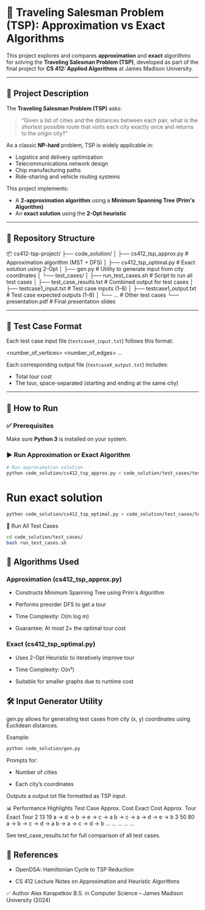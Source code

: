 # 🧭 Traveling Salesman Problem (TSP): Approximation vs Exact Algorithms

This project explores and compares **approximation** and **exact** algorithms for solving the **Traveling Salesman Problem (TSP)**, developed as part of the final project for **CS 412: Applied Algorithms** at James Madison University.

---

## 📌 Project Description

The **Traveling Salesman Problem (TSP)** asks:

> “Given a list of cities and the distances between each pair, what is the shortest possible route that visits each city exactly once and returns to the origin city?”

As a classic **NP-hard** problem, TSP is widely applicable in:
- Logistics and delivery optimization
- Telecommunications network design
- Chip manufacturing paths
- Ride-sharing and vehicle routing systems

This project implements:
- A **2-approximation algorithm** using a **Minimum Spanning Tree (Prim's Algorithm)**
- An **exact solution** using the **2-Opt heuristic**

---

## 📁 Repository Structure

📦 cs412-tsp-project/
├── code_solution/
│ ├── cs412_tsp_approx.py # Approximation algorithm (MST + DFS)
│ ├── cs412_tsp_optimal.py # Exact solution using 2-Opt
│ ├── gen.py # Utility to generate input from city coordinates
│ └── test_cases/
│ ├── run_test_cases.sh # Script to run all test cases
│ ├── test_case_results.txt # Combined output for test cases
│ ├── testcase1_input.txt # Test case inputs (1–8)
│ ├── testcase1_output.txt # Test case expected outputs (1–8)
│ └── ... # Other test cases
└── presentation.pdf # Final presentation slides


---

## 🧪 Test Case Format

Each test case input file (`testcaseX_input.txt`) follows this format:

<number_of_vertices> <number_of_edges>
<vertex1> <vertex2> <distance>
...


Each corresponding output file (`testcaseX_output.txt`) includes:
- Total tour cost
- The tour, space-separated (starting and ending at the same city)

---

## 🚀 How to Run

### ✅ Prerequisites
Make sure **Python 3** is installed on your system.

### ▶️ Run Approximation or Exact Algorithm

```bash
# Run approximation solution
python code_solution/cs412_tsp_approx.py < code_solution/test_cases/testcase1_input.txt
```
# Run exact solution
```bash
python code_solution/cs412_tsp_optimal.py < code_solution/test_cases/testcase1_input.txt
```
🔁 Run All Test Cases
```bash
cd code_solution/test_cases/
bash run_test_cases.sh
```

## 🧠 Algorithms Used
### Approximation (cs412_tsp_approx.py)
- Constructs Minimum Spanning Tree using Prim's Algorithm

- Performs preorder DFS to get a tour

- Time Complexity: O(m log m)

- Guarantee: At most 2× the optimal tour cost

### Exact (cs412_tsp_optimal.py)
- Uses 2-Opt Heuristic to iteratively improve tour

- Time Complexity: O(n³)

- Suitable for smaller graphs due to runtime cost

## 🛠 Input Generator Utility
gen.py allows for generating test cases from city (x, y) coordinates using Euclidean distances.

Example:
``` bash
python code_solution/gen.py
```
Prompts for:

- Number of cities

- Each city’s coordinates

Outputs a output.txt file formatted as TSP input.

📊 Performance Highlights
Test Case	Approx. Cost	Exact Cost	Approx. Tour	Exact Tour
2	13	19	a → d → b → e → c → a	b → c → a → d → e → b
3	50	80	a → b → c → d → a	b → a → c → d → b
...	...	...	...	...

See test_case_results.txt for full comparison of all test cases.

## 📎 References
- OpenDSA: Hamiltonian Cycle to TSP Reduction

- CS 412 Lecture Notes on Approximation and Heuristic Algorithms

✅ Author
Alex Karapetkov
B.S. in Computer Science – James Madison University (2024)

